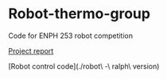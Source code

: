 # Robot-thermo-group
Code for ENPH 253 robot competition

[Project report](./project_report/REPORT.md)

[Robot control code](./robot\ -\ ralph\ version)
